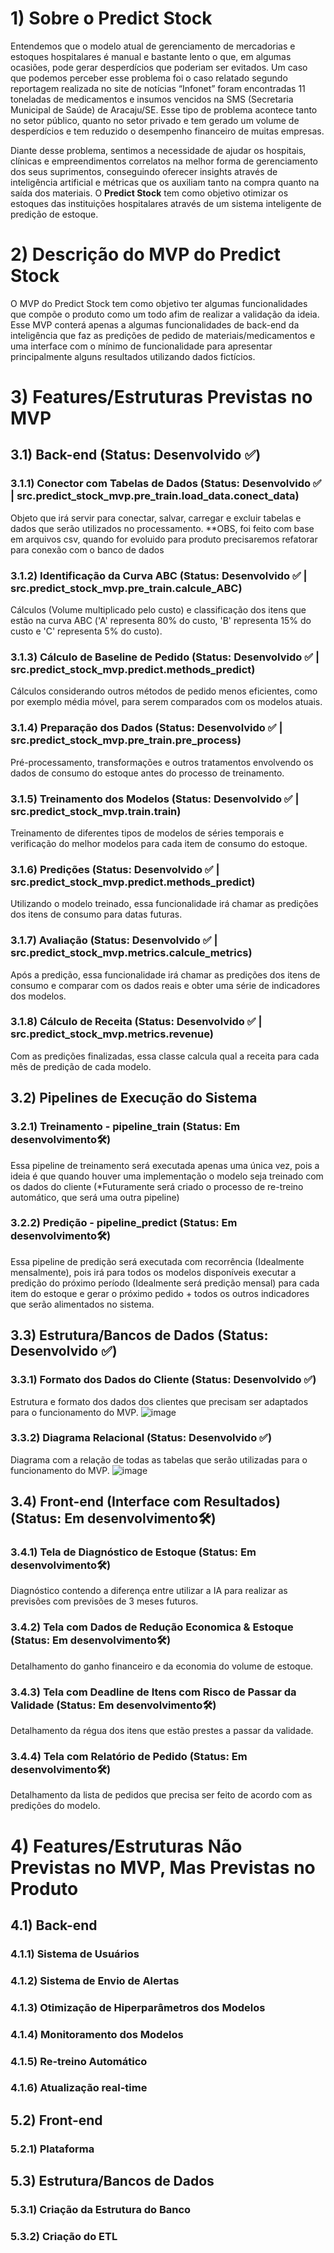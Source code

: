 # 1) Sobre o Predict Stock
Entendemos que o modelo atual de gerenciamento de mercadorias e estoques hospitalares é manual e bastante lento o que, em algumas ocasiões, pode gerar desperdícios que poderiam ser evitados. Um caso que podemos perceber esse problema foi o caso relatado segundo reportagem realizada no site de notícias “Infonet” foram encontradas 11 toneladas de medicamentos e insumos vencidos na SMS (Secretaria Municipal de Saúde) de Aracaju/SE. Esse tipo de problema acontece tanto no setor público, quanto no setor privado e tem gerado um volume de desperdícios e tem reduzido o desempenho financeiro de muitas empresas.

Diante desse problema, sentimos a necessidade de ajudar os hospitais, clínicas e empreendimentos correlatos na melhor forma de gerenciamento dos seus suprimentos, conseguindo oferecer insights através de inteligência artificial e métricas que os auxiliam tanto na compra quanto na saída dos materiais. O **Predict Stock** tem como objetivo otimizar os estoques das instituições hospitalares através de um sistema inteligente de predição de estoque.

# 2) Descrição do MVP do Predict Stock
O MVP do Predict Stock tem como objetivo ter algumas funcionalidades que compõe o produto como um todo afim de realizar a validação da ideia. Esse MVP conterá apenas a algumas funcionalidades de back-end da inteligência que faz as predições de pedido de materiais/medicamentos e uma interface com o mínimo de funcionalidade para apresentar principalmente alguns resultados utilizando dados fictícios.

# 3) Features/Estruturas Previstas no MVP
## 3.1) Back-end (Status: Desenvolvido ✅)

### 3.1.1) Conector com Tabelas de Dados (Status: Desenvolvido ✅ | src.predict_stock_mvp.pre_train.load_data.conect_data)
Objeto que irá servir para conectar, salvar, carregar e excluir tabelas e dados que serão utilizados no processamento.
**OBS, foi feito com base em arquivos csv, quando for evoluido para produto precisaremos refatorar para conexão com o banco de dados

### 3.1.2) Identificação da Curva ABC (Status: Desenvolvido ✅ | src.predict_stock_mvp.pre_train.calcule_ABC)
Cálculos (Volume multiplicado pelo custo) e classificação dos itens que estão na curva ABC ('A' representa 80% do custo, 'B' representa 15% do custo e 'C' representa 5% do custo).

### 3.1.3) Cálculo de Baseline de Pedido (Status: Desenvolvido ✅ | src.predict_stock_mvp.predict.methods_predict)
Cálculos considerando outros métodos de pedido menos eficientes, como por exemplo média móvel, para serem comparados com os modelos atuais.

### 3.1.4) Preparação dos Dados (Status: Desenvolvido ✅ | src.predict_stock_mvp.pre_train.pre_process)
Pré-processamento, transformações e outros tratamentos envolvendo os dados de consumo do estoque antes do processo de treinamento.

### 3.1.5) Treinamento dos Modelos (Status: Desenvolvido ✅ | src.predict_stock_mvp.train.train)
Treinamento de diferentes tipos de modelos de séries temporais e verificação do melhor modelos para cada item de consumo do estoque.

### 3.1.6) Predições (Status: Desenvolvido ✅ | src.predict_stock_mvp.predict.methods_predict)
Utilizando o modelo treinado, essa funcionalidade irá chamar as predições dos itens de consumo para datas futuras.

### 3.1.7) Avaliação (Status: Desenvolvido ✅ | src.predict_stock_mvp.metrics.calcule_metrics)
Após a predição, essa funcionalidade irá chamar as predições dos itens de consumo e comparar com os dados reais e obter uma série de indicadores dos modelos.

### 3.1.8) Cálculo de Receita (Status: Desenvolvido ✅ | src.predict_stock_mvp.metrics.revenue)
Com as predições finalizadas, essa classe calcula qual a receita para cada mês de predição de cada modelo.

## 3.2) Pipelines de Execução do Sistema
### 3.2.1) Treinamento - pipeline_train (Status: Em desenvolvimento🛠️)
Essa pipeline de treinamento será executada apenas uma única vez, pois a ideia é que quando houver uma implementação o modelo seja treinado com os dados do cliente (*Futuramente será criado o processo de re-treino automático, que será uma outra pipeline)

### 3.2.2) Predição - pipeline_predict (Status: Em desenvolvimento🛠️)
Essa pipeline de predição será executada com recorrência (Idealmente mensalmente), pois irá para todos os modelos disponíveis executar a predição do próximo período (Idealmente será predição mensal) para cada item do estoque e gerar o próximo pedido + todos os outros indicadores que serão alimentados no sistema.

## 3.3) Estrutura/Bancos de Dados (Status: Desenvolvido ✅)
### 3.3.1) Formato dos Dados do Cliente (Status: Desenvolvido ✅)
Estrutura e formato dos dados dos clientes que precisam ser adaptados para o funcionamento do MVP.
![image](data/diagrams_data/Input%20de%20Dados%20Predict%20Stock.png)

### 3.3.2) Diagrama Relacional (Status: Desenvolvido ✅)
Diagrama com a relação de todas as tabelas que serão utilizadas para o funcionamento do MVP.
![image](data/diagrams_data/MVP%20Predict%20Stock1.png)

## 3.4) Front-end (Interface com Resultados) (Status: Em desenvolvimento🛠️)
### 3.4.1) Tela de Diagnóstico de Estoque (Status: Em desenvolvimento🛠️)
Diagnóstico contendo a diferença entre utilizar a IA para realizar as previsões com previsões de 3 meses futuros.

### 3.4.2) Tela com Dados de Redução Economica & Estoque (Status: Em desenvolvimento🛠️)
Detalhamento do ganho financeiro e da economia do volume de estoque.

### 3.4.3) Tela com Deadline de Itens com Risco de Passar da Validade (Status: Em desenvolvimento🛠️)
Detalhamento da régua dos itens que estão prestes a passar da validade.

### 3.4.4) Tela com Relatório de Pedido (Status: Em desenvolvimento🛠️)
Detalhamento da lista de pedidos que precisa ser feito de acordo com as predições do modelo.

# 4) Features/Estruturas Não Previstas no MVP, Mas Previstas no Produto
## 4.1) Back-end
### 4.1.1) Sistema de Usuários
### 4.1.2) Sistema de Envio de Alertas
### 4.1.3) Otimização de Hiperparâmetros dos Modelos
### 4.1.4) Monitoramento dos Modelos
### 4.1.5) Re-treino Automático
### 4.1.6) Atualização real-time

## 5.2) Front-end
### 5.2.1) Plataforma

## 5.3) Estrutura/Bancos de Dados
### 5.3.1) Criação da Estrutura do Banco
### 5.3.2) Criação do ETL
